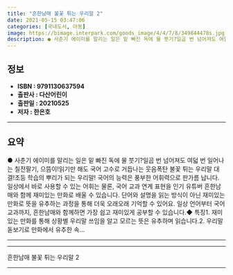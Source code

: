 ```yaml
---
title: "흔한남매 불꽃 튀는 우리말 2"
date: 2021-05-15 03:47:06
categories: [국내도서, 아동]
image: https://bimage.interpark.com/goods_image/4/4/7/8/349844478s.jpg
description: ● 사춘기 에이미를 말리는 일은 밑 빠진 독에 물 붓기?일곱 번 넘어져도 여덟 번 일어나는 칠전팔기, 으뜸이!읽기만 해도 국어 고수로 거듭나는 웃음폭탄 불꽃 튀는 우리말 대결!초등 학습의 뿌리가 되는 우리말! 국어의 능력은 풍부한 어휘력으로 판가름 납니다. 일상에서 바로 사용할 수 있
---
```


## **정보**

- **ISBN : 9791130637594**
- **출판사 : 다산어린이**
- **출판일 : 20210525**
- **저자 : 한은호**

------



## **요약**

●  사춘기 에이미를 말리는 일은 밑 빠진 독에 물 붓기?일곱 번 넘어져도 여덟 번 일어나는 칠전팔기, 으뜸이!읽기만 해도 국어 고수로 거듭나는 웃음폭탄 불꽃 튀는 우리말 대결!초등 학습의 뿌리가 되는 우리말! 국어의 능력은 풍부한 어휘력으로 판가름 납니다. 일상에서 바로 사용할 수 있는 어휘는 물론, 국어 교과 연계 표현을 인기 유튜버 흔한남매와 함께 재미있는 만화로 배울 수 있습니다. 단어와 설명을 읽는 방식이 아닌 재미있는 만화로 뜻을 유추하는 과정을 통해 더욱 오래오래 기억할 수 있어요. 일상 언어부터 국어 교과까지, 흔한남매와 함께하면 가장 쉽고 재미있게 공부할 수 있습니다.◆ 특징1. 재미있는 만화를 통해 상황별 우리말 쓰임을 알고 모르는 뜻은 유추하며 읽습니다.2. 우리말 돋보기로 만화에서 유추한 속...

------



------


흔한남매 불꽃 튀는 우리말 2 

------


